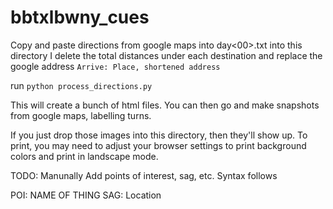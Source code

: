 bbtxlbwny_cues
==============

Copy and paste directions from google maps into day<00>.txt into this directory
I delete the total distances under each destination and replace the google address
`Arrive: Place, shortened address`

run `python process_directions.py`

This will create a bunch of html files. You can then go and make snapshots from google maps, labelling turns.

If you just drop those images into this directory, then they'll show up. To print, you may need to adjust your
browser settings to print background colors and print in landscape mode.

TODO:
Manunally Add points of interest, sag, etc. Syntax follows

POI: NAME OF THING
SAG: Location
